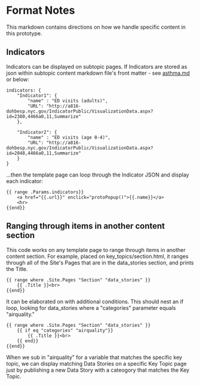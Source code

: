 # Format Notes
This markdown contains directions on how we handle specific content in this prototype.

## Indicators
Indicators can be displayed on subtopic pages. If Indicators are stored as json within subtopic content markdown file's front matter - see [asthma.md](https://github.com/nycehs/ehs-neighborhoodprofiles/blob/main/content/data_explorer/asthma.md) or below:

```
indicators: {
    "Indicator1": {
        "name" : "ED visits (adults)",
        "URL": "http://a816-dohbesp.nyc.gov/IndicatorPublic/VisualizationData.aspx?id=2380,4466a0,11,Summarize"
    },

    "Indicator2": {
        "name" : "ED visits (age 0-4)",
        "URL": "http://a816-dohbesp.nyc.gov/IndicatorPublic/VisualizationData.aspx?id=2048,4466a0,11,Summarize"
    }
}
```


...then the template page can loop through the Indicator JSON and display each indicator:

```
{{ range .Params.indicators}}
    <a href="{{.url}}" onclick="protoPopup()">{{.name}}</a>
    <hr>
{{end}}
```

## Ranging through items in another content section
This code works on any template page to range through items in another content section. For example, placed on key_topics/section.html, it ranges through all of the Site's Pages that are in the data_stories section, and prints the Title.

```
{{ range where .Site.Pages "Section" "data_stories" }}
    {{ .Title }}<br>
{{end}}
```

It can be elaborated on with additional conditions. This should nest an if loop, looking for data_stories where a "categories" parameter equals "airquality." 

```
{{ range where .Site.Pages "Section" "data_stories" }}
    {{ if eq "categories" "airquality"}}
        {{ .Title }}<br>
    {{ end}}
{{end}}
```

When we sub in "airquality" for a variable that matches the specific key topic, we can display matching Data Stories on a specific Key Topic page just by publishing a new Data Story with a cateogory that matches the Key Topic.